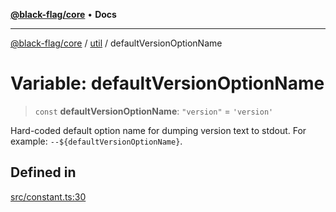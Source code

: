 [**@black-flag/core**](../../README.md) • **Docs**

***

[@black-flag/core](../../README.md) / [util](../README.md) / defaultVersionOptionName

# Variable: defaultVersionOptionName

> `const` **defaultVersionOptionName**: `"version"` = `'version'`

Hard-coded default option name for dumping version text to stdout. For
example: `--${defaultVersionOptionName}`.

## Defined in

[src/constant.ts:30](https://github.com/Xunnamius/black-flag/blob/20623d626b4c283cf81bd3e79356045673c5c3fb/src/constant.ts#L30)
